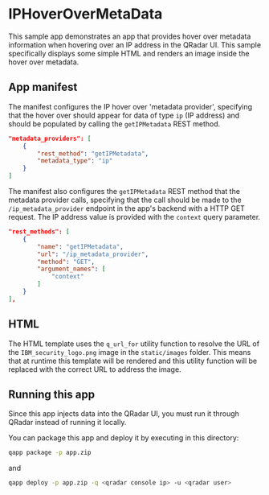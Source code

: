 # IPHoverOverMetaData

This sample app demonstrates an app that provides hover over metadata information when hovering over an IP address in
the QRadar UI. This sample specifically displays some simple HTML and renders an image inside the hover over metadata.

## App manifest

The manifest configures the IP hover over 'metadata provider', specifying that the hover over should appear for data
of type `ip` (IP address) and should be populated by calling the `getIPMetadata` REST method.

```json
"metadata_providers": [
    {
        "rest_method": "getIPMetadata",
        "metadata_type": "ip"
    }
]
```

The manifest also configures the `getIPMetadata` REST method that the metadata provider calls, specifying that the
call should be made to the `/ip_metadata_provider` endpoint in the app's backend with a HTTP GET request. The IP
address value is provided with the `context` query parameter.

```json
"rest_methods": [
    {
        "name": "getIPMetadata",
        "url": "/ip_metadata_provider",
        "method": "GET",
        "argument_names": [
            "context"
        ]
    }
],
```

## HTML

The HTML template uses the `q_url_for` utility function to resolve the URL of the `IBM_security_logo.png` image in the
`static/images` folder. This means that at runtime this template will be rendered and this utility function will be
replaced with the correct URL to address the image.

## Running this app

Since this app injects data into the QRadar UI, you must run it through QRadar instead of running it locally.

You can package this app and deploy it by executing in this directory:

```bash
qapp package -p app.zip
```

and

```bash
qapp deploy -p app.zip -q <qradar console ip> -u <qradar user>
```
